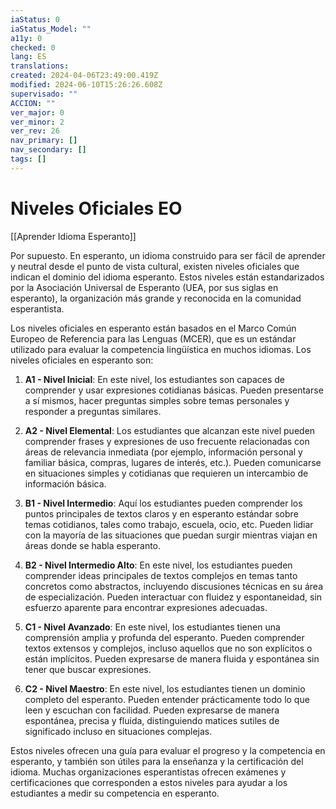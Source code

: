 ```yaml
---
iaStatus: 0
iaStatus_Model: ""
a11y: 0
checked: 0
lang: ES
translations: 
created: 2024-04-06T23:49:00.419Z
modified: 2024-06-10T15:26:26.608Z
supervisado: ""
ACCION: ""
ver_major: 0
ver_minor: 2
ver_rev: 26
nav_primary: []
nav_secondary: []
tags: []
---
```

# Niveles Oficiales EO

[[Aprender Idioma Esperanto]]

Por supuesto. En esperanto, un idioma construido para ser fácil de aprender y neutral desde el punto de vista cultural, existen niveles oficiales que indican el dominio del idioma esperanto. Estos niveles están estandarizados por la Asociación Universal de Esperanto (UEA, por sus siglas en esperanto), la organización más grande y reconocida en la comunidad esperantista.

Los niveles oficiales en esperanto están basados en el Marco Común Europeo de Referencia para las Lenguas (MCER), que es un estándar utilizado para evaluar la competencia lingüística en muchos idiomas. Los niveles oficiales en esperanto son:

1. **A1 - Nivel Inicial**: En este nivel, los estudiantes son capaces de comprender y usar expresiones cotidianas básicas. Pueden presentarse a sí mismos, hacer preguntas simples sobre temas personales y responder a preguntas similares.

2. **A2 - Nivel Elemental**: Los estudiantes que alcanzan este nivel pueden comprender frases y expresiones de uso frecuente relacionadas con áreas de relevancia inmediata (por ejemplo, información personal y familiar básica, compras, lugares de interés, etc.). Pueden comunicarse en situaciones simples y cotidianas que requieren un intercambio de información básica.

3. **B1 - Nivel Intermedio**: Aquí los estudiantes pueden comprender los puntos principales de textos claros y en esperanto estándar sobre temas cotidianos, tales como trabajo, escuela, ocio, etc. Pueden lidiar con la mayoría de las situaciones que puedan surgir mientras viajan en áreas donde se habla esperanto.

4. **B2 - Nivel Intermedio Alto**: En este nivel, los estudiantes pueden comprender ideas principales de textos complejos en temas tanto concretos como abstractos, incluyendo discusiones técnicas en su área de especialización. Pueden interactuar con fluidez y espontaneidad, sin esfuerzo aparente para encontrar expresiones adecuadas.

5. **C1 - Nivel Avanzado**: En este nivel, los estudiantes tienen una comprensión amplia y profunda del esperanto. Pueden comprender textos extensos y complejos, incluso aquellos que no son explícitos o están implícitos. Pueden expresarse de manera fluida y espontánea sin tener que buscar expresiones.

6. **C2 - Nivel Maestro**: En este nivel, los estudiantes tienen un dominio completo del esperanto. Pueden entender prácticamente todo lo que leen y escuchan con facilidad. Pueden expresarse de manera espontánea, precisa y fluida, distinguiendo matices sutiles de significado incluso en situaciones complejas.

Estos niveles ofrecen una guía para evaluar el progreso y la competencia en esperanto, y también son útiles para la enseñanza y la certificación del idioma. Muchas organizaciones esperantistas ofrecen exámenes y certificaciones que corresponden a estos niveles para ayudar a los estudiantes a medir su competencia en esperanto.